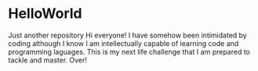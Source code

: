 # HelloWorld
Just another repository
Hi everyone!
I have somehow been intimidated by coding although I know I am intellectually capable of learning code and programming laguages.
This is my next life challenge that I am prepared to tackle and master. Over!

